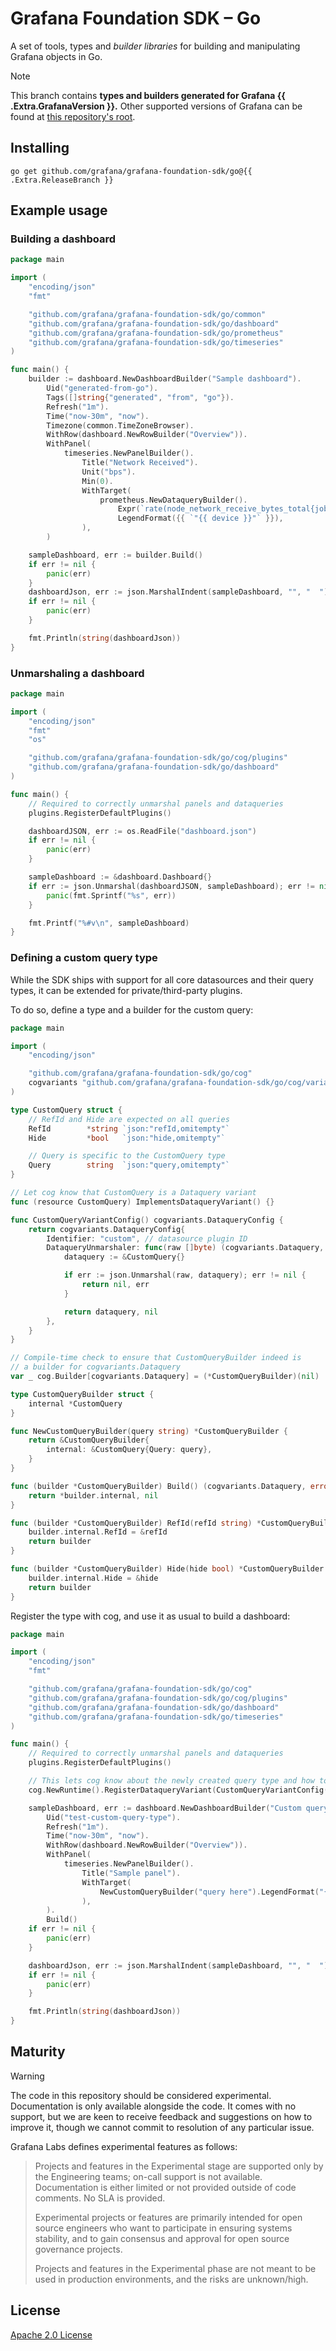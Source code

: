 # Grafana Foundation SDK – Go

A set of tools, types and *builder libraries* for building and manipulating Grafana objects in Go.

> [!NOTE]
> This branch contains **types and builders generated for Grafana {{ .Extra.GrafanaVersion }}.**
> Other supported versions of Grafana can be found at [this repository's root](https://github.com/grafana/grafana-foundation-sdk/).

## Installing

```shell
go get github.com/grafana/grafana-foundation-sdk/go@{{ .Extra.ReleaseBranch }}
```

## Example usage

### Building a dashboard

```go
package main

import (
	"encoding/json"
	"fmt"

	"github.com/grafana/grafana-foundation-sdk/go/common"
	"github.com/grafana/grafana-foundation-sdk/go/dashboard"
	"github.com/grafana/grafana-foundation-sdk/go/prometheus"
	"github.com/grafana/grafana-foundation-sdk/go/timeseries"
)

func main() {
	builder := dashboard.NewDashboardBuilder("Sample dashboard").
		Uid("generated-from-go").
		Tags([]string{"generated", "from", "go"}).
		Refresh("1m").
		Time("now-30m", "now").
		Timezone(common.TimeZoneBrowser).
		WithRow(dashboard.NewRowBuilder("Overview")).
		WithPanel(
			timeseries.NewPanelBuilder().
				Title("Network Received").
				Unit("bps").
				Min(0).
				WithTarget(
					prometheus.NewDataqueryBuilder().
						Expr(`rate(node_network_receive_bytes_total{job="integrations/raspberrypi-node", device!="lo"}[$__rate_interval]) * 8`).
						LegendFormat({{ `"{{ device }}"` }}),
				),
		)

	sampleDashboard, err := builder.Build()
	if err != nil {
		panic(err)
	}
	dashboardJson, err := json.MarshalIndent(sampleDashboard, "", "  ")
	if err != nil {
		panic(err)
	}

	fmt.Println(string(dashboardJson))
}
```

### Unmarshaling a dashboard

```go
package main

import (
	"encoding/json"
	"fmt"
	"os"

	"github.com/grafana/grafana-foundation-sdk/go/cog/plugins"
	"github.com/grafana/grafana-foundation-sdk/go/dashboard"
)

func main() {
	// Required to correctly unmarshal panels and dataqueries
	plugins.RegisterDefaultPlugins()

	dashboardJSON, err := os.ReadFile("dashboard.json")
	if err != nil {
		panic(err)
	}

	sampleDashboard := &dashboard.Dashboard{}
	if err := json.Unmarshal(dashboardJSON, sampleDashboard); err != nil {
		panic(fmt.Sprintf("%s", err))
	}

	fmt.Printf("%#v\n", sampleDashboard)
}
```

### Defining a custom query type

While the SDK ships with support for all core datasources and their query types,
it can be extended for private/third-party plugins.

To do so, define a type and a builder for the custom query:

```go
package main

import (
	"encoding/json"

	"github.com/grafana/grafana-foundation-sdk/go/cog"
	cogvariants "github.com/grafana/grafana-foundation-sdk/go/cog/variants"
)

type CustomQuery struct {
	// RefId and Hide are expected on all queries
	RefId        *string `json:"refId,omitempty"`
	Hide         *bool   `json:"hide,omitempty"`

	// Query is specific to the CustomQuery type
	Query        string  `json:"query,omitempty"`
}

// Let cog know that CustomQuery is a Dataquery variant
func (resource CustomQuery) ImplementsDataqueryVariant() {}

func CustomQueryVariantConfig() cogvariants.DataqueryConfig {
	return cogvariants.DataqueryConfig{
		Identifier: "custom", // datasource plugin ID
		DataqueryUnmarshaler: func(raw []byte) (cogvariants.Dataquery, error) {
			dataquery := &CustomQuery{}

			if err := json.Unmarshal(raw, dataquery); err != nil {
				return nil, err
			}

			return dataquery, nil
		},
	}
}

// Compile-time check to ensure that CustomQueryBuilder indeed is
// a builder for cogvariants.Dataquery
var _ cog.Builder[cogvariants.Dataquery] = (*CustomQueryBuilder)(nil)

type CustomQueryBuilder struct {
	internal *CustomQuery
}

func NewCustomQueryBuilder(query string) *CustomQueryBuilder {
	return &CustomQueryBuilder{
		internal: &CustomQuery{Query: query},
	}
}

func (builder *CustomQueryBuilder) Build() (cogvariants.Dataquery, error) {
	return *builder.internal, nil
}

func (builder *CustomQueryBuilder) RefId(refId string) *CustomQueryBuilder {
	builder.internal.RefId = &refId
	return builder
}

func (builder *CustomQueryBuilder) Hide(hide bool) *CustomQueryBuilder {
	builder.internal.Hide = &hide
	return builder
}
```

Register the type with cog, and use it as usual to build a dashboard:

```go
package main

import (
	"encoding/json"
	"fmt"

	"github.com/grafana/grafana-foundation-sdk/go/cog"
	"github.com/grafana/grafana-foundation-sdk/go/cog/plugins"
	"github.com/grafana/grafana-foundation-sdk/go/dashboard"
	"github.com/grafana/grafana-foundation-sdk/go/timeseries"
)

func main() {
	// Required to correctly unmarshal panels and dataqueries
	plugins.RegisterDefaultPlugins()

	// This lets cog know about the newly created query type and how to unmarshal it.
	cog.NewRuntime().RegisterDataqueryVariant(CustomQueryVariantConfig())

	sampleDashboard, err := dashboard.NewDashboardBuilder("Custom query type").
		Uid("test-custom-query-type").
		Refresh("1m").
		Time("now-30m", "now").
		WithRow(dashboard.NewRowBuilder("Overview")).
		WithPanel(
			timeseries.NewPanelBuilder().
				Title("Sample panel").
				WithTarget(
					NewCustomQueryBuilder("query here").LegendFormat("{{ cpu }}"),
				),
		).
		Build()
	if err != nil {
		panic(err)
	}

	dashboardJson, err := json.MarshalIndent(sampleDashboard, "", "  ")
	if err != nil {
		panic(err)
	}

	fmt.Println(string(dashboardJson))
}
```

## Maturity

> [!WARNING]
> The code in this repository should be considered experimental. Documentation is only
available alongside the code. It comes with no support, but we are keen to receive
feedback and suggestions on how to improve it, though we cannot commit
to resolution of any particular issue.

Grafana Labs defines experimental features as follows:

> Projects and features in the Experimental stage are supported only by the Engineering
teams; on-call support is not available. Documentation is either limited or not provided
outside of code comments. No SLA is provided.
>
> Experimental projects or features are primarily intended for open source engineers who
want to participate in ensuring systems stability, and to gain consensus and approval
for open source governance projects.
>
> Projects and features in the Experimental phase are not meant to be used in production
environments, and the risks are unknown/high.

## License

[Apache 2.0 License](./LICENSE)
